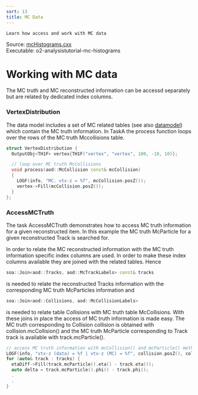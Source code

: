 ```yaml
---
sort: 13
title: MC Data
---
```


```goal
Learn how access and work with MC data
```

<div style="margin-bottom:5mm">
  Source: <a href="https://github.com/AliceO2Group/AliceO2/tree/dev/Analysis/Tutorials/src/mcHistograms.cxx" target="_blank">mcHistograms.cxx</a><br>
  Executable: o2-analysistutorial-mc-histograms
</div>

# Working with MC data

The MC truth and MC reconstructed information can be accessd separately but are related by dedicated index columns.

<a name="vertexdistribution"></a>
### VertexDistribution

The data model includes a set of MC related tables (see also [datamodel](../datamodel/)) which contain the MC truth information. In TaskA the process function loops over the rows of the MC truth Mccollisions table.

```cpp
struct VertexDistribution {
  OutputObj<TH1F> vertex{TH1F("vertex", "vertex", 100, -10, 10)};

  // loop over MC truth McCollisions
  void process(aod::McCollision const& mcCollision)
  {
    LOGF(info, "MC. vtx-z = %f", mcCollision.posZ());
    vertex->Fill(mcCollision.posZ());
  }
};
```

<a name="accessmctruth"></a>
### AccessMCTruth

The task AccessMCTruth demonstrates how to access MC truth information for a given reconstructed item. In this example the MC truth McParticle for a given reconstructed Track is searched for.

In order to relate the MC reconstructed information with the MC truth
information specific index columns are used. In order to make these index
columns available they are joined with the related tables. Hence

```cpp
soa::Join<aod::Tracks, aod::McTrackLabels> const& tracks
```

is needed to relate the reconstructed Tracks information with the corresponding MC truth McParticles information and 

```cpp
soa::Join<aod::Collisions, aod::McCollisionLabels>
```

is needed to relate table Collisions with MC truth table McCollisions. With these joins in place the access of MC truth information is made easy. The MC truth corresponding to Collision collision is obtained with collision.mcCollision() and the MC truth McParticle corresponding to Track track is available with track.mcParticle().

```cpp
// access MC truth information with mcCollision() and mcParticle() methods
LOGF(info, "vtx-z (data) = %f | vtx-z (MC) = %f", collision.posZ(), collision.mcCollision().posZ());
for (auto& track : tracks) {
  etaDiff->Fill(track.mcParticle().eta() - track.eta());
  auto delta = track.mcParticle().phi() - track.phi();
  .
  .
}
```

